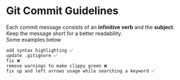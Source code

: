 # Git Commit Guidelines

Each commit message consists of an **infinitive verb** and the **subject**.  
Keep the message short for a better readability.  
Some examples below
```
add syntax highlighting ✅
update .gitignore ✅
fix ❌
remove warnings to make clippy green ❌
fix up and left arrows usage while searching a keyword ✅
```